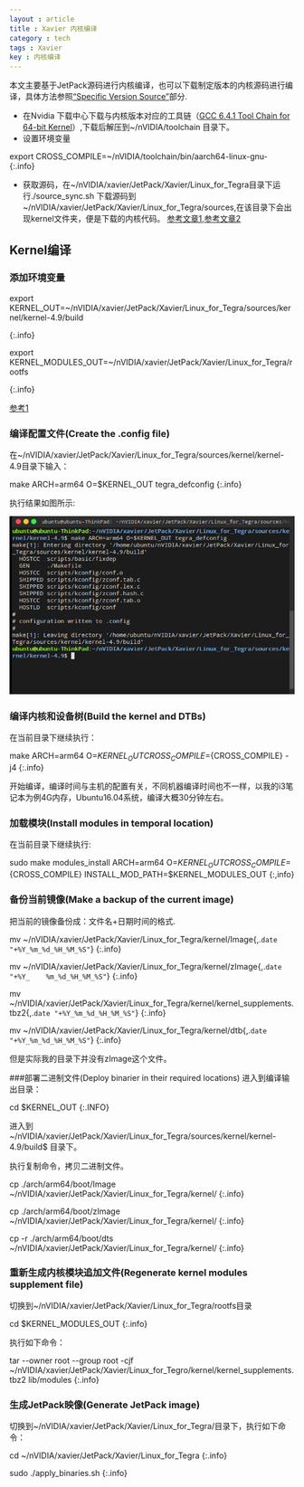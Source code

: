 ```yaml
---
layout : article
title : Xavier 内核编译
category : tech 
tags : Xavier
key : 内核编译
---
```

本文主要基于JetPack源码进行内核编译，也可以下载制定版本的内核源码进行编译，具体方法参照[“Specific Version Source”](https://developer.ridgerun.com/wiki/index.php?title=Xavier/JetPack_4.1/Compiling_Code/Kernel)部分.
* 在Nvidia 下载中心下载与内核版本对应的工具链（[GCC 6.4.1 Tool Chain for 64-bit Kernel](https://developer.nvidia.com/embedded/dlc/kernel-gcc-6-4-tool-chain)）,下载后解压到~/nVIDIA/toolchain 目录下。
* 设置环境变量

export CROSS_COMPILE=~/nVIDIA/toolchain/bin/aarch64-linux-gnu- 
{:.info}

* 获取源码，在~/nVIDIA/xavier/JetPack/Xavier/Linux_for_Tegra目录下运行./source_sync.sh
下载源码到~/nVIDIA/xavier/JetPack/Xavier/Linux_for_Tegra/sources,在该目录下会出现kernel文件夹，便是下载的内核代码。
[参考文章1](https://blog.csdn.net/chenjiehua123456789/article/details/77979575),[参考文章2](https://blog.csdn.net/mantis_1984/article/details/62882042)

## Kernel编译
### 添加环境变量

export KERNEL_OUT=~/nVIDIA/xavier/JetPack/Xavier/Linux_for_Tegra/sources/kernel/kernel-4.9/build

{:.info}

export KERNEL_MODULES_OUT=~/nVIDIA/xavier/JetPack/Xavier/Linux_for_Tegra/rootfs

{:.info}

[参考1](https://devtalk.nvidia.com/default/topic/1025464/jetson-tx2/what-are-the-minimum-lines-of-commands-to-update-device-tree-from-a-host-for-tx2-/)

### 编译配置文件(Create the .config file)
在~/nVIDIA/xavier/JetPack/Xavier/Linux_for_Tegra/sources/kernel/kernel-4.9目录下输入：

make ARCH=arm64 O=$KERNEL_OUT tegra_defconfig
{:.info}

执行结果如图所示:

![make tegra_defconfig](/resource/2018-12-27-nvidia-xavier-build-kernel/make-tegra_defconfig.png)

### 编译内核和设备树(Build the kernel and DTBs)
在当前目录下继续执行：

make ARCH=arm64 O=$KERNEL_OUT CROSS_COMPILE=${CROSS_COMPILE} -j4
{:.info}

开始编译，编译时间与主机的配置有关，不同机器编译时间也不一样，以我的i3笔记本为例4G内存，Ubuntu16.04系统，编译大概30分钟左右。

### 加载模块(Install modules in temporal location)
在当前目录下继续执行:

sudo make modules_install ARCH=arm64 O=$KERNEL_OUT CROSS_COMPIL
E=${CROSS_COMPILE} INSTALL_MOD_PATH=$KERNEL_MODULES_OUT
{:,info}

### 备份当前镜像(Make a backup of the current image)
把当前的镜像备份成：文件名+日期时间的格式.

mv ~/nVIDIA/xavier/JetPack/Xavier/Linux_for_Tegra/kernel/Image{,.`date "+%Y_%m_%d_%H_%M_%S"`}
{:.info}

 mv ~/nVIDIA/xavier/JetPack/Xavier/Linux_for_Tegra/kernel/zImage{,.`date "+%Y_    %m_%d_%H_%M_%S"`}
{:.info}

mv ~/nVIDIA/xavier/JetPack/Xavier/Linux_for_Tegra/kernel/kernel_supplements.tbz2{,.`date "+%Y_%m_%d_%H_%M_%S"`}
{:.info}

mv ~/nVIDIA/xavier/JetPack/Xavier/Linux_for_Tegra/kernel/dtb{,.`date "+%Y_%m_%d_%H_%M_%S"`}
{:.info}

但是实际我的目录下并没有zImage这个文件。

###部署二进制文件(Deploy binarier in their required locations)
进入到编译输出目录：

cd $KERNEL_OUT
{:.INFO}

进入到~/nVIDIA/xavier/JetPack/Xavier/Linux_for_Tegra/sources/kernel/kernel-4.9/build$ 目录下。

执行复制命令，拷贝二进制文件。

cp ./arch/arm64/boot/Image ~/nVIDIA/xavier/JetPack/Xavier/Linux_for_Tegra/kernel/
{:.info}

cp ./arch/arm64/boot/zImage ~/nVIDIA/xavier/JetPack/Xavier/Linux_for_Tegra/kernel/
{:.info}

cp -r ./arch/arm64/boot/dts ~/nVIDIA/xavier/JetPack/Xavier/Linux_for_Tegra/kernel/
{:.info}

### 重新生成内核模块追加文件(Regenerate kernel modules supplement file)
切换到~/nVIDIA/xavier/JetPack/Xavier/Linux_for_Tegra/rootfs目录

cd $KERNEL_MODULES_OUT
{:.info}

执行如下命令：

tar --owner root --group root -cjf ~/nVIDIA/xavier/JetPack/Xavier/Linux_for_Tegro/kernel/kernel_supplements.tbz2 lib/modules
{:.info}

### 生成JetPack映像(Generate JetPack image)
切换到~/nVIDIA/xavier/JetPack/Xavier/Linux_for_Tegra/目录下，执行如下命令：

cd ~/nVIDIA/xavier/JetPack/Xavier/Linux_for_Tegra
{:.info}

sudo ./apply_binaries.sh
{:.info}



